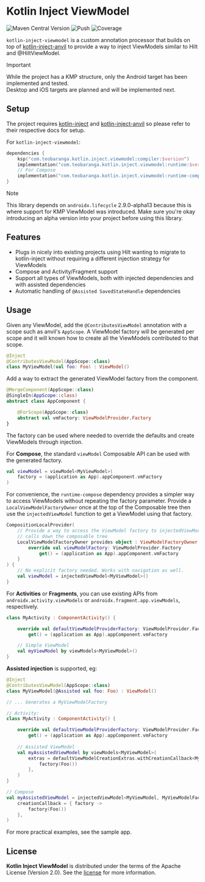 # Kotlin Inject ViewModel

![Maven Central Version](https://img.shields.io/maven-central/v/com.teobaranga.kotlin.inject.viewmodel/runtime)
![Push](https://github.com/teobaranga/kotlin-inject-viewmodel/actions/workflows/push.yaml/badge.svg?branch=main)
![Coverage](https://img.shields.io/endpoint?url=https://gist.githubusercontent.com/teobaranga/0d51d51b793558923481088312d8c4cd/raw/kotlin-inject-viewmodel-coverage-badge.json)

`kotlin-inject-viewmodel` is a custom annotation processor that builds on top of
[kotlin-inject-anvil](https://github.com/amzn/kotlin-inject-anvil) to provide a way to inject ViewModels similar to
Hilt and @HiltViewModel.

> [!IMPORTANT]  
> While the project has a KMP structure, only the Android target has been implemented and tested.  
> Desktop and iOS targets are planned and will be implemented next.

## Setup

The project requires [kotlin-inject](https://github.com/evant/kotlin-inject?tab=readme-ov-file#download)
and [kotlin-inject-anvil](https://github.com/amzn/kotlin-inject-anvil?tab=readme-ov-file#setup) so please refer
to their respective docs for setup.

For `kotlin-inject-viewmodel`:

```kotlin
dependencies {
    ksp("com.teobaranga.kotlin.inject.viewmodel:compiler:$version")
    implementation("com.teobaranga.kotlin.inject.viewmodel:runtime:$version")
    // For Compose
    implementation("com.teobaranga.kotlin.inject.viewmodel:runtime-compose:$version")
}
```

> [!NOTE]  
> This library depends on `androidx.lifecycle` 2.9.0-alpha13 because this is where support for KMP ViewModel
> was introduced. Make sure you're okay introducing an alpha version into your project before using this library.

## Features

- Plugs in nicely into existing projects using Hilt wanting to migrate to kotlin-inject without requiring a different
  injection strategy for ViewModels
- Compose and Activity/Fragment support
- Support all types of ViewModels, both with injected dependencies and with assisted dependencies
- Automatic handling of `@Assisted SavedStateHandle` dependencies

## Usage

Given any ViewModel, add the `@ContributesViewModel` annotation with a scope such as anvil's `AppScope`.
A ViewModel factory will be generated per scope and it will known how to create all the ViewModels contributed
to that scope.

```kotlin
@Inject
@ContributesViewModel(AppScope::class)
class MyViewModel(val foo: Foo) : ViewModel()
```

Add a way to extract the generated ViewModel factory from the component.

```kotlin
@MergeComponent(AppScope::class)
@SingleIn(AppScope::class)
abstract class AppComponent {

    @ForScope(AppScope::class)
    abstract val vmFactory: ViewModelProvider.Factory
}
```

The factory can be used where needed to override the defaults and create ViewModels through injection.

For **Compose**, the standard `viewModel` Composable API can be used with the generated factory.

```kotlin
val viewModel = viewModel<MyViewModel>(
    factory = (application as App).appComponent.vmFactory
)
```

For convenience, the `runtime-compose` dependency provides a simpler way to access ViewModels without repeating
the factory parameter. Provide a `LocalViewModelFactoryOwner` once at the top of the Composable tree then use the
`injectedViewModel` function to get a ViewModel using that factory.

```kotlin
CompositionLocalProvider(
    // Provide a way to access the ViewModel factory to injectedViewModel
    // calls down the composable tree
    LocalViewModelFactoryOwner provides object : ViewModelFactoryOwner {
        override val viewModelFactory: ViewModelProvider.Factory
            get() = (application as App).appComponent.vmFactory
    }
) {
    // No explicit factory needed. Works with navigation as well.
    val viewModel = injectedViewModel<MyViewModel>()
}
```

For **Activities** or **Fragments**, you can use existing APIs from `androidx.activity.viewModels` or
`androidx.fragment.app.viewModels`, respectively.

```kotlin
class MyActivity : ComponentActivity() {

    override val defaultViewModelProviderFactory: ViewModelProvider.Factory
        get() = (application as App).appComponent.vmFactory

    // Simple ViewModel
    val myViewModel by viewModels<MyViewModel>()
}
```

**Assisted injection** is supported, eg:

```kotlin
@Inject
@ContributesViewModel(AppScope::class)
class MyViewModel(@Assisted val foo: Foo) : ViewModel()

// ... Generates a MyViewModelFactory

// Activity:
class MyActivity : ComponentActivity() {

    override val defaultViewModelProviderFactory: ViewModelProvider.Factory
        get() = (application as App).appComponent.vmFactory
  
    // Assisted ViewModel
    val myAssistedViewModel by viewModels<MyViewModel>(
        extras = defaultViewModelCreationExtras.withCreationCallback<MyViewModelFactory> { factory ->
            factory(Foo())
        },
    )
}

// Compose
val myAssistedViewModel = injectedViewModel<MyViewModel, MyViewModelFactory>(
    creationCallback = { factory ->
        factory(Foo())
    },
)
```

For more practical examples, see the sample app.

## License

**Kotlin Inject ViewModel** is distributed under the terms of the Apache License (Version 2.0). See the
[license](LICENSE) for more information.
